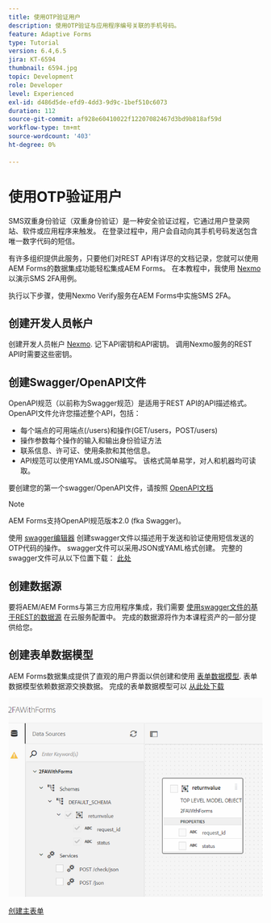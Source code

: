 ```yaml
---
title: 使用OTP验证用户
description: 使用OTP验证与应用程序编号关联的手机号码。
feature: Adaptive Forms
type: Tutorial
version: 6.4,6.5
jira: KT-6594
thumbnail: 6594.jpg
topic: Development
role: Developer
level: Experienced
exl-id: d486d5de-efd9-4dd3-9d9c-1bef510c6073
duration: 112
source-git-commit: af928e60410022f12207082467d3bd9b818af59d
workflow-type: tm+mt
source-wordcount: '403'
ht-degree: 0%

---
```


# 使用OTP验证用户

SMS双重身份验证（双重身份验证）是一种安全验证过程，它通过用户登录网站、软件或应用程序来触发。 在登录过程中，用户会自动向其手机号码发送包含唯一数字代码的短信。

有许多组织提供此服务，只要他们对REST API有详尽的文档记录，您就可以使用AEM Forms的数据集成功能轻松集成AEM Forms。 在本教程中，我使用 [Nexmo](https://developer.nexmo.com/verify/overview) 以演示SMS 2FA用例。

执行以下步骤，使用Nexmo Verify服务在AEM Forms中实施SMS 2FA。

## 创建开发人员帐户

创建开发人员帐户 [Nexmo](https://dashboard.nexmo.com/sign-in). 记下API密钥和API密钥。 调用Nexmo服务的REST API时需要这些密钥。

## 创建Swagger/OpenAPI文件

OpenAPI规范（以前称为Swagger规范）是适用于REST API的API描述格式。 OpenAPI文件允许您描述整个API，包括：

* 每个端点的可用端点(/users)和操作(GET/users，POST/users)
* 操作参数每个操作的输入和输出身份验证方法
* 联系信息、许可证、使用条款和其他信息。
* API规范可以使用YAML或JSON编写。 该格式简单易学，对人和机器均可读取。

要创建您的第一个swagger/OpenAPI文件，请按照 [OpenAPI文档](https://swagger.io/docs/specification/2-0/basic-structure/)

>[!NOTE]
> AEM Forms支持OpenAPI规范版本2.0 (fka Swagger)。

使用 [swagger编辑器](https://editor.swagger.io/) 创建swagger文件以描述用于发送和验证使用短信发送的OTP代码的操作。 swagger文件可以采用JSON或YAML格式创建。 完整的swagger文件可从以下位置下载： [此处](assets/two-factore-authentication-swagger.zip)

## 创建数据源

要将AEM/AEM Forms与第三方应用程序集成，我们需要 [使用swagger文件的基于REST的数据源](https://experienceleague.adobe.com/docs/experience-manager-learn/forms/ic-web-channel-tutorial/parttwo.html) 在云服务配置中。 完成的数据源将作为本课程资产的一部分提供给您。

## 创建表单数据模型

AEM Forms数据集成提供了直观的用户界面以供创建和使用 [表单数据模型](https://experienceleague.adobe.com/docs/experience-manager-65/forms/form-data-model/create-form-data-models.html). 表单数据模型依赖数据源交换数据。
完成的表单数据模型可以 [从此处下载](assets/sms-2fa-fdm.zip)

![fdm](assets/2FA-fdm.PNG)

[创建主表单](./create-the-main-adaptive-form.md)
